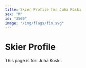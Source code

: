 ```yaml
---
title: Skier Profile for Juha Koski
sex: "M"
id: "3569"
image: "/img/flags/fin.svg" 
---
```


# Skier Profile

This page is for: Juha Koski.
    